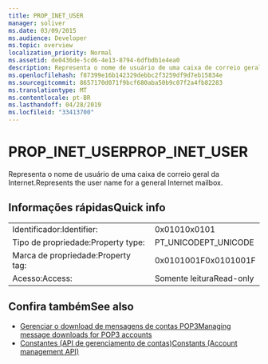 ```yaml
---
title: PROP_INET_USER
manager: soliver
ms.date: 03/09/2015
ms.audience: Developer
ms.topic: overview
localization_priority: Normal
ms.assetid: de0436de-5cd6-4e13-8794-6dfbdb1e4ea0
description: Representa o nome de usuário de uma caixa de correio geral da Internet.
ms.openlocfilehash: f87399e16b142329debbc2f3259df9d7eb15834e
ms.sourcegitcommit: 8657170d071f9bcf680aba50b9c07f2a4fb82283
ms.translationtype: MT
ms.contentlocale: pt-BR
ms.lasthandoff: 04/28/2019
ms.locfileid: "33413700"
---
```

# <a name="prop_inet_user"></a><span data-ttu-id="790af-103">PROP_INET_USER</span><span class="sxs-lookup"><span data-stu-id="790af-103">PROP_INET_USER</span></span>

<span data-ttu-id="790af-104">Representa o nome de usuário de uma caixa de correio geral da Internet.</span><span class="sxs-lookup"><span data-stu-id="790af-104">Represents the user name for a general Internet mailbox.</span></span>
  
## <a name="quick-info"></a><span data-ttu-id="790af-105">Informações rápidas</span><span class="sxs-lookup"><span data-stu-id="790af-105">Quick info</span></span>

|||
|:-----|:-----|
|<span data-ttu-id="790af-106">Identificador:</span><span class="sxs-lookup"><span data-stu-id="790af-106">Identifier:</span></span>  <br/> |<span data-ttu-id="790af-107">0x0101</span><span class="sxs-lookup"><span data-stu-id="790af-107">0x0101</span></span>  <br/> |
|<span data-ttu-id="790af-108">Tipo de propriedade:</span><span class="sxs-lookup"><span data-stu-id="790af-108">Property type:</span></span>  <br/> |<span data-ttu-id="790af-109">PT_UNICODE</span><span class="sxs-lookup"><span data-stu-id="790af-109">PT_UNICODE</span></span>  <br/> |
|<span data-ttu-id="790af-110">Marca de propriedade:</span><span class="sxs-lookup"><span data-stu-id="790af-110">Property tag:</span></span>  <br/> |<span data-ttu-id="790af-111">0x0101001F</span><span class="sxs-lookup"><span data-stu-id="790af-111">0x0101001F</span></span>  <br/> |
|<span data-ttu-id="790af-112">Acesso:</span><span class="sxs-lookup"><span data-stu-id="790af-112">Access:</span></span>  <br/> |<span data-ttu-id="790af-113">Somente leitura</span><span class="sxs-lookup"><span data-stu-id="790af-113">Read-only</span></span>  <br/> |
   
## <a name="see-also"></a><span data-ttu-id="790af-114">Confira também</span><span class="sxs-lookup"><span data-stu-id="790af-114">See also</span></span>

- [<span data-ttu-id="790af-115">Gerenciar o download de mensagens de contas POP3</span><span class="sxs-lookup"><span data-stu-id="790af-115">Managing message downloads for POP3 accounts</span></span>](managing-message-downloads-for-pop3-accounts.md) 
- [<span data-ttu-id="790af-116">Constantes (API de gerenciamento de contas)</span><span class="sxs-lookup"><span data-stu-id="790af-116">Constants (Account management API)</span></span>](constants-account-management-api.md)

